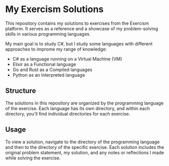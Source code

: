 # My Exercism Solutions

This repository contains my solutions to exercises from the Exercism platform. It serves as a reference and a showcase of my problem-solving skills in various programming languages.

My main goal is to study C#, but I study some languages with different approaches to improme my range of knowledge:

- C# as a language running on a Virtual Machine (VM)
- Elixir as a Functional language
- Go and Rust as a Compiled languages
-  Python as an Interpreted language

   
## Structure
   
The solutions in this repository are organized by the programming language of the exercise. Each language has its own directory, and within each directory, you'll find individual directories for each exercise.
   
## Usage

To view a solution, navigate to the directory of the programming language and then to the directory of the specific exercise. Each solution includes the original problem statement, my solution, and any notes or reflections I made while solving the exercise.

